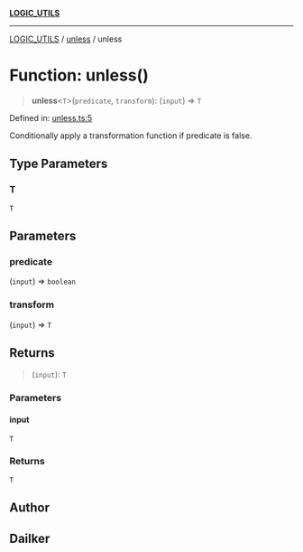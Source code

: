 [**LOGIC_UTILS**](../../README.md)

***

[LOGIC_UTILS](../../README.md) / [unless](../README.md) / unless

# Function: unless()

> **unless**\<`T`\>(`predicate`, `transform`): (`input`) => `T`

Defined in: [unless.ts:5](https://github.com/dailker/everyutil/blob/e265d7544f4e799da268d038a0a464c889a18367/src/logic/unless.ts#L5)

Conditionally apply a transformation function if predicate is false.

## Type Parameters

### T

`T`

## Parameters

### predicate

(`input`) => `boolean`

### transform

(`input`) => `T`

## Returns

> (`input`): `T`

### Parameters

#### input

`T`

### Returns

`T`

## Author

## Dailker
